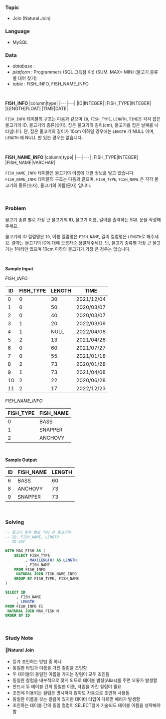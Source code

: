 ### Topic
- Join (Natural Join)
  
### Language
- MySQL

### Data
- *database* : 
- *platform* : Programmers (SQL 고득점 Kit) (SUM, MAX< MIN) (물고기 종류 별 대어 찾기)
- *table* : FISH_INFO, FISH_NAME_INFO

<br>

**FISH_INFO**
|column|type|
|---|---|
|ID|INTEGER|
|FISH_TYPE|INTEGER|
|LENGTH|FLOAT|
|TIME|DATE|

`FISH_INFO` 테이블의 구조는 다음과 같으며 `ID`, `FISH_TYPE`, `LENGTH`, `TIME`은 각각 잡은 물고기의 ID, 물고기의 종류(숫자), 잡은 물고기의 길이(cm), 물고기를 잡은 날짜를 나타냅니다. 단, 잡은 물고기의 길이가 10cm 이하일 경우에는 `LENGTH` 가 NULL 이며, `LENGTH` 에 NULL 만 있는 경우는 없습니다.

<br>

**FISH_NAME_INFO**
|column|type|
|---|---|
|FISH_TYPE|INTEGER|
|FISH_NAME|VARCHAR|

`FISH_NAME_INFO` 테이블은 물고기의 이름에 대한 정보를 담고 있습니다. `FISH_NAME_INFO` 테이블의 구조는 다음과 같으며, `FISH_TYPE`, `FISH_NAME` 은 각각 물고기의 종류(숫자), 물고기의 이름(문자) 입니다.

<br>

### Problem 
물고기 종류 별로 가장 큰 물고기의 ID, 물고기 이름, 길이를 출력하는 SQL 문을 작성해주세요.

물고기의 ID 컬럼명은 `ID`, 이름 컬럼명은 `FISH_NAME`, 길이 컬럼명은 `LENGTH`로 해주세요.
결과는 물고기의 ID에 대해 오름차순 정렬해주세요.
단, 물고기 종류별 가장 큰 물고기는 1마리만 있으며 10cm 이하의 물고기가 가장 큰 경우는 없습니다.

<br>

**Sample Input**

*FISH_INFO*

|ID|	FISH_TYPE|	LENGTH|	TIME|
|---|---|---|---|
|0|	0|	30|	2021/12/04|
|1|	0|	50|	2020/03/07|
|2|	0|	40|	2020/03/07|
|3|	1|	20|	2022/03/09|
|4|	1|	NULL|	2022/04/08|
|5|	2|	13|	2021/04/28|
|6|	0|	60|	2021/07/27|
|7|	0|	55|	2021/01/18|
|8|	2|	73|	2020/01/28|
|9|	1|	73|	2021/04/08|
|10|	2|	22|	2020/06/28|
|11|	2|	17|	2022/12/23|


*FISH_NAME_INFO*

|FISH_TYPE|	FISH_NAME|
|---|---|
|0|	BASS|
|1|	SNAPPER|
|2|	ANCHOVY|

<br>

**Sample Output**

|ID|	FISH_NAME|	LENGTH|
|---|---|---|
|6|	BASS|	60|
|8|	ANCHOVY|	73|
|9|	SNAPPER|	73|

<br>

### Solving

```sql
-- 물고기 종류 별로 가장 큰 물고기의 
-- ID, FISH_NAME, LENGTH
-- ID ASC

WITH MAX_FISH AS (
    SELECT FISH_TYPE
         , MAX(LENGTH) AS LENGTH
         , FISH_NAME
    FROM FISH_INFO
     NATURAL JOIN FISH_NAME_INFO
    GROUP BY FISH_TYPE, FISH_NAME
)

SELECT ID
     , FISH_NAME
     , LENGTH
FROM FISH_INFO FI
 NATURAL JOIN MAX_FISH M 
ORDER BY ID
```

<br>

### Study Note

#### 📍Natural Join
- 등가 조인하는 방법 중 하나
- 동일한 타입과 이름을 가진 컬럼을 조인함
- 두 테이블의 동일한 이름을 가지는 칼럼이 모두 조인됨
- 동일한 칼럼을 내부적으로 찾게 되므로 테이블 별칭(Alias)를 주면 오류가 발생함 
- 반드시 두 테이블 간의 동일한 이름, 타입을 가진 컬럼이 필요
- 조인에 이용되는 컬럼은 명시하지 않아도 자동으로 조인해 사용됨
- 동일한 이름을 갖는 컬럼이 있지만 데이터 타입이 다르면 에러가 발생함
- 조인하는 테이블 간의 동일 컬럼이 SELECT절에 기술되도 테이블 이름을 생략해야 함 
